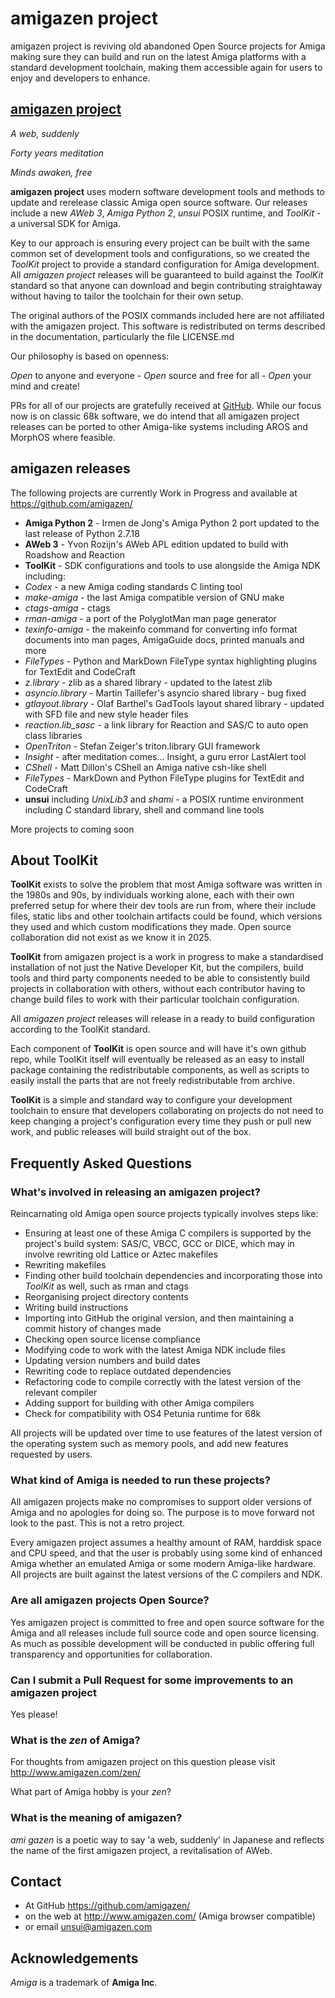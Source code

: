 # amigazen project

amigazen project is reviving old abandoned Open Source projects for Amiga making sure they can build and run on the latest Amiga platforms with a standard development toolchain, making them accessible again for users to enjoy and developers to enhance.

## [amigazen project](http://www.amigazen.com)

*A web, suddenly*

*Forty years meditation*

*Minds awaken, free*

**amigazen project** uses modern software development tools and methods to update and rerelease classic Amiga open source software. Our releases include a new _AWeb 3_, _Amiga Python 2_, _unsui_ POSIX runtime, and _ToolKit_ - a universal SDK for Amiga.

Key to our approach is ensuring every project can be built with the same common set of development tools and configurations, so we created the _ToolKit_ project to provide a standard configuration for Amiga development. All *amigazen project* releases will be guaranteed to build against the _ToolKit_ standard so that anyone can download and begin contributing straightaway without having to tailor the toolchain for their own setup.

The original authors of the POSIX commands included here are not affiliated with the amigazen project. This software is redistributed on terms described in the documentation, particularly the file LICENSE.md

Our philosophy is based on openness:

*Open* to anyone and everyone	- *Open* source and free for all	- *Open* your mind and create!

PRs for all of our projects are gratefully received at [GitHub](https://github.com/amigazen/). While our focus now is on classic 68k software, we do intend that all amigazen project releases can be ported to other Amiga-like systems including AROS and MorphOS where feasible.

## amigazen releases

The following projects are currently Work in Progress and available at https://github.com/amigazen/

- **Amiga Python 2** - Irmen de Jong's Amiga Python 2 port updated to the last release of Python 2.7.18
- **AWeb 3** - Yvon Rozijn's AWeb APL edition updated to build with Roadshow and Reaction
- **ToolKit** - SDK configurations and tools to use alongside the Amiga NDK including:
- _Codex_ - a new Amiga coding standards C linting tool
- _make-amiga_ - the last Amiga compatible version of GNU make
- _ctags-amiga_ - ctags
- _rman-amiga_ - a port of the PolyglotMan man page generator
- _texinfo-amiga_ - the makeinfo command for converting info format documents into man pages, AmigaGuide docs, printed manuals and more
- _FileTypes_ - Python and MarkDown FileType syntax highlighting plugins for TextEdit and CodeCraft
- _z.library_ - zlib as a shared library - updated to the latest zlib
- _asyncio.library_ - Martin Taillefer's asyncio shared library - bug fixed
- _gtlayout.library_ - Olaf Barthel's GadTools layout shared library - updated with SFD file and new style header files
- _reaction.lib_sasc_ - a link library for Reaction and SAS/C to auto open class libraries
- _OpenTriton_ - Stefan Zeiger's triton.library GUI framework 
- _Insight_ - after meditation comes... Insight, a guru error LastAlert tool
- _CShell_ - Matt Dillon's CShell an Amiga native csh-like shell
- _FileTypes_ - MarkDown and Python FileType plugins for TextEdit and CodeCraft
- **unsui** including _UnixLib3_ and _shami_ - a POSIX runtime environment including C standard library, shell and command line tools

More projects to coming soon

## About ToolKit

**ToolKit** exists to solve the problem that most Amiga software was written in the 1980s and 90s, by individuals working alone, each with their own preferred setup for where their dev tools are run from, where their include files, static libs and other toolchain artifacts could be found, which versions they used and which custom modifications they made. Open source collaboration did not exist as we know it in 2025. 

**ToolKit** from amigazen project is a work in progress to make a standardised installation of not just the Native Developer Kit, but the compilers, build tools and third party components needed to be able to consistently build projects in collaboration with others, without each contributor having to change build files to work with their particular toolchain configuration. 

All *amigazen project* releases will release in a ready to build configuration according to the ToolKit standard.

Each component of **ToolKit** is open source and will have it's own github repo, while ToolKit itself will eventually be released as an easy to install package containing the redistributable components, as well as scripts to easily install the parts that are not freely redistributable from archive.

**ToolKit** is a simple and standard way to configure your development toolchain to ensure that developers collaborating on projects do not need to keep changing a project's configuration every time they push or pull new work, and public releases will build straight out of the box.

## Frequently Asked Questions

### What's involved in releasing an amigazen project?

Reincarnating old Amiga open source projects typically involves steps like:

- Ensuring at least one of these Amiga C compilers is supported by the project's build system: SAS/C, VBCC, GCC or DICE, which may in involve rewriting old Lattice or Aztec makefiles
- Rewriting makefiles
- Finding other build toolchain dependencies and incorporating those into _ToolKit_ as well, such as rman and ctags
- Reorganising project directory contents
- Writing build instructions
- Importing into GitHub the original version, and then maintaining a commit history of changes made
- Checking open source license compliance
- Modifying code to work with the latest Amiga NDK include files
- Updating version numbers and build dates
- Rewriting code to replace outdated dependencies
- Refactoring code to compile correctly with the latest version of the relevant compiler
- Adding support for building with other Amiga compilers
- Check for compatibility with OS4 Petunia runtime for 68k

All projects will be updated over time to use features of the latest version of the operating system such as memory pools, and add new features requested by users.

### What kind of Amiga is needed to run these projects?

All amigazen projects make no compromises to support older versions of Amiga and no apologies for doing so. The purpose is to move forward not look to the past. This is not a retro project. 

Every amigazen project assumes a healthy amount of RAM, harddisk space and CPU speed, and that the user is probably using some kind of enhanced Amiga whether an emulated Amiga or some modern Amiga-like hardware. All projects are built against the latest versions of the C compilers and NDK.

### Are all amigazen projects Open Source?

Yes amigazen project is committed to free and open source software for the Amiga and all releases include full source code and open source licensing. As much as possible development will be conducted in public offering full transparency and opportunities for collaboration.

### Can I submit a Pull Request for some improvements to an amigazen project

Yes please!

### What is the _zen_ of Amiga?

For thoughts from amigazen project on this question please visit http://www.amigazen.com/zen/

What part of Amiga hobby is your _zen_?

### What is the meaning of amigazen?

_ami gazen_ is a poetic way to say 'a web, suddenly' in Japanese and reflects the name of the first amigazen project, a revitalisation of AWeb. 

## Contact 

- At GitHub https://github.com/amigazen/
- on the web at http://www.amigazen.com/ (Amiga browser compatible)
- or email unsui@amigazen.com

## Acknowledgements

*Amiga* is a trademark of **Amiga Inc**. 
